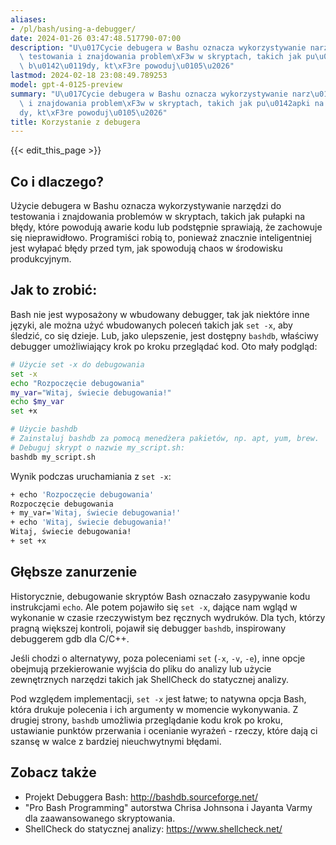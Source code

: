 ```yaml
---
aliases:
- /pl/bash/using-a-debugger/
date: 2024-01-26 03:47:48.517790-07:00
description: "U\u017Cycie debugera w Bashu oznacza wykorzystywanie narz\u0119dzi do\
  \ testowania i znajdowania problem\xF3w w skryptach, takich jak pu\u0142apki na\
  \ b\u0142\u0119dy, kt\xF3re powoduj\u0105\u2026"
lastmod: 2024-02-18 23:08:49.789253
model: gpt-4-0125-preview
summary: "U\u017Cycie debugera w Bashu oznacza wykorzystywanie narz\u0119dzi do testowania\
  \ i znajdowania problem\xF3w w skryptach, takich jak pu\u0142apki na b\u0142\u0119\
  dy, kt\xF3re powoduj\u0105\u2026"
title: Korzystanie z debugera
---
```


{{< edit_this_page >}}

## Co i dlaczego?
Użycie debugera w Bashu oznacza wykorzystywanie narzędzi do testowania i znajdowania problemów w skryptach, takich jak pułapki na błędy, które powodują awarie kodu lub podstępnie sprawiają, że zachowuje się nieprawidłowo. Programiści robią to, ponieważ znacznie inteligentniej jest wyłapać błędy przed tym, jak spowodują chaos w środowisku produkcyjnym.

## Jak to zrobić:
Bash nie jest wyposażony w wbudowany debugger, tak jak niektóre inne języki, ale można użyć wbudowanych poleceń takich jak `set -x`, aby śledzić, co się dzieje. Lub, jako ulepszenie, jest dostępny `bashdb`, właściwy debugger umożliwiający krok po kroku przeglądać kod. Oto mały podgląd:

```Bash
# Użycie set -x do debugowania
set -x
echo "Rozpoczęcie debugowania"
my_var="Witaj, świecie debugowania!"
echo $my_var
set +x

# Użycie bashdb
# Zainstaluj bashdb za pomocą menedżera pakietów, np. apt, yum, brew.
# Debuguj skrypt o nazwie my_script.sh:
bashdb my_script.sh
```

Wynik podczas uruchamiania z `set -x`:
```Bash
+ echo 'Rozpoczęcie debugowania'
Rozpoczęcie debugowania
+ my_var='Witaj, świecie debugowania!'
+ echo 'Witaj, świecie debugowania!'
Witaj, świecie debugowania!
+ set +x
```

## Głębsze zanurzenie
Historycznie, debugowanie skryptów Bash oznaczało zasypywanie kodu instrukcjami `echo`. Ale potem pojawiło się `set -x`, dające nam wgląd w wykonanie w czasie rzeczywistym bez ręcznych wydruków. Dla tych, którzy pragną większej kontroli, pojawił się debugger `bashdb`, inspirowany debuggerem gdb dla C/C++.

Jeśli chodzi o alternatywy, poza poleceniami `set` (`-x`, `-v`, `-e`), inne opcje obejmują przekierowanie wyjścia do pliku do analizy lub użycie zewnętrznych narzędzi takich jak ShellCheck do statycznej analizy.

Pod względem implementacji, `set -x` jest łatwe; to natywna opcja Bash, która drukuje polecenia i ich argumenty w momencie wykonywania. Z drugiej strony, `bashdb` umożliwia przeglądanie kodu krok po kroku, ustawianie punktów przerwania i ocenianie wyrażeń - rzeczy, które dają ci szansę w walce z bardziej nieuchwytnymi błędami.

## Zobacz także
- Projekt Debuggera Bash: http://bashdb.sourceforge.net/
- "Pro Bash Programming" autorstwa Chrisa Johnsona i Jayanta Varmy dla zaawansowanego skryptowania.
- ShellCheck do statycznej analizy: https://www.shellcheck.net/
